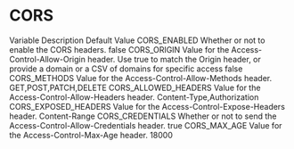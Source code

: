 # CORS
Variable	    Description	                                    Default Value
CORS_ENABLED	Whether or not to enable the CORS headers.	    false
CORS_ORIGIN 	Value for the Access-Control-Allow-Origin header. 
                Use true to match the Origin header, or 
                provide a domain or a CSV of domains for 
                specific access	                                false
CORS_METHODS	Value for the Access-Control-Allow-Methods
                header.	                                        GET,POST,PATCH,DELETE
CORS_ALLOWED_HEADERS	Value for the Access-Control-Allow-Headers 
                header.	                                        Content-Type,Authorization
CORS_EXPOSED_HEADERS	Value for the Access-Control-Expose-Headers 
                header.	                                        Content-Range
CORS_CREDENTIALS	Whether or not to send the 
                Access-Control-Allow-Credentials header.	    true
CORS_MAX_AGE	Value for the Access-Control-Max-Age header.	18000